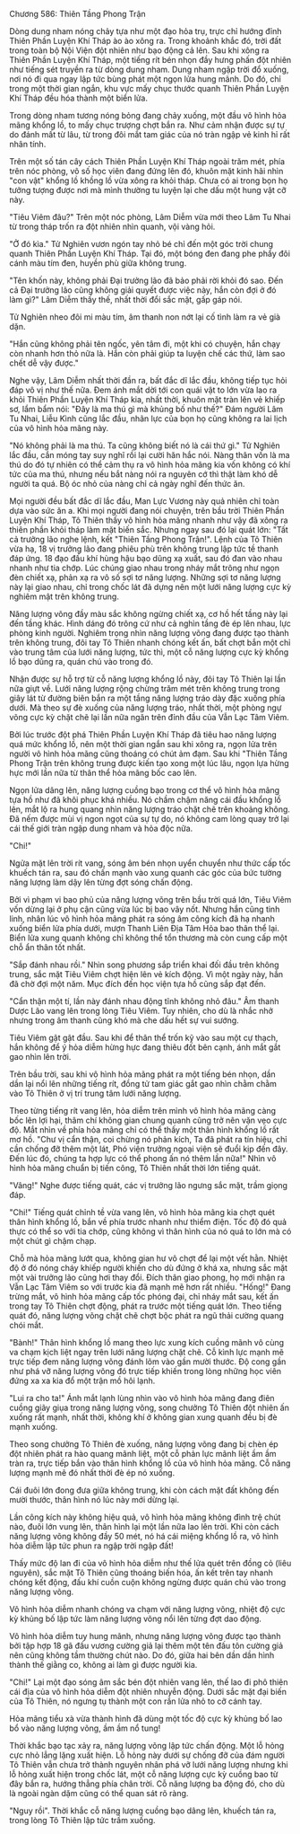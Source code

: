 




Chương 586: Thiên Tầng Phong Trận


Dòng dung nham nóng chảy tựa như một đạo hỏa trụ, trực chỉ hướng đỉnh Thiên Phần Luyện Khí Tháp ào ào xông ra. Trong khoảnh khắc đó, trời đất trong toàn bộ Nội Viện đột nhiên như bạo động cả lên. Sau khi xông ra Thiên Phần Luyện Khí Tháp, một tiếng rít bén nhọn đầy hưng phấn đột nhiên như tiếng sét truyền ra từ dòng dung nham. Dung nham ngập trời đổ xuống, nơi nó đi qua ngay lập tức bùng phát một ngọn lửa hung mãnh. Do đó, chỉ trong một thời gian ngắn, khu vực mấy chục thước quanh Thiên Phần Luyện Khí Tháp đều hóa thành một biển lửa.

Trong dòng nham tương nóng bỏng đang chảy xuống, một đầu vô hình hỏa mãng khổng lồ, to mấy chục trượng chợt bắn ra. Như cảm nhận được sự tự do đánh mất từ lâu, từ trong đôi mắt tam giác của nó tràn ngập vẻ kinh hỉ rất nhân tính.

Trên một số tán cây cách Thiên Phần Luyện Khí Tháp ngoài trăm mét, phía trên nóc phòng, vô số học viên đang đứng lên đó, khuôn mặt kinh hãi nhìn "con vật" khổng lồ khồng lồ vừa xông ra khỏi tháp. Chưa có ai trong bọn họ tưởng tượng được nơi mà mình thường tu luyện lại che dấu một hung vật cỡ này.

"Tiêu Viêm đâu?" Trên một nóc phòng, Lâm Diễm vừa mới theo Lâm Tu Nhai từ trong tháp trốn ra đột nhiên nhìn quanh, vội vàng hỏi.

"Ở đó kìa." Tử Nghiên vươn ngón tay nhỏ bé chỉ đến một góc trời chung quanh Thiên Phần Luyện Khí Tháp. Tại đó, một bóng đen đang phe phẩy đôi cánh màu tím đen, huyền phù giữa không trung.

"Tên khốn này, không phải Đại trưởng lão đã bảo phải rời khỏi đó sao. Đến cả Đại trưởng lão cũng không giải quyết được việc này, hắn còn đợi ở đó làm gì?" Lâm Diễm thấy thế, nhất thời đổi sắc mặt, gấp gáp nói.

Tử Nghiên nheo đôi mi màu tím, âm thanh non nớt lại cố tình làm ra vẻ già dặn.

"Hắn cũng không phải tên ngốc, yên tâm đi, một khi có chuyện, hắn chạy còn nhanh hơn thỏ nữa là. Hắn còn phải giúp ta luyện chế các thứ, làm sao chết dễ vậy được."

Nghe vậy, Lâm Diễm nhất thời đần ra, bất đắc dĩ lắc đầu, không tiếp tục hỏi đáp vô vị như thế nữa. Đem ánh mắt dời tới con quái vật to lớn vừa lao ra khỏi Thiên Phần Luyện Khí Tháp kia, nhất thời, khuôn mặt tràn lên vẻ khiếp sơ, lẩm bẩm nói: "Đây là ma thú gì mà khủng bố như thế?" Đám người Lâm Tu Nhai, Liễu Kình cũng lắc đầu, nhãn lực của bọn họ cũng không ra lai lịch của vô hình hỏa mãng này.

"Nó không phải là ma thú. Ta cũng không biết nó là cái thứ gì." Tử Nghiên lắc đầu, cắn móng tay suy nghĩ rồi lại cười hăn hắc nói. Nàng thân vốn là ma thú do đó tự nhiên có thể cảm thụ ra vô hình hỏa mãng kia vốn không có khí tức của ma thú, nhưng nếu bắt nàng nói ra nguyên cớ thì thật làm khó dễ người ta quá. Bộ óc nhỏ của nàng chỉ cả ngày nghĩ đến thức ăn.

Mọi người đều bất đắc dĩ lắc đầu, Man Lực Vương này quả nhiên chỉ toàn dựa vào sức ăn a. Khi mọi người đang nói chuyện, trên bầu trời Thiên Phần Luyện Khí Tháp, Tô Thiên thấy vô hình hỏa mãng nhanh như vậy đã xông ra thiên phần khỏi tháp làm mặt biến sắc. Nhưng ngay sau đó lại quát lớn: "Tất cả trưởng lão nghe lệnh, kết "Thiên Tầng Phong Trận!". Lệnh của Tô Thiên vừa hạ, 18 vị trưởng lão đang phiêu phù trên không trung lập tức tề thanh đáp ứng. 18 đạo đấu khí hùng hậu bạo dũng xạ xuất, sau đó đan vào nhau nhanh như tia chớp. Lúc chúng giao nhau trong nháy mắt trông như ngọn đèn chiết xạ, phản xạ ra vô số sợi tơ năng lượng. Những sợi tơ năng lượng này lại giao nhau, chỉ trong chốc lát đã dựng nên một lưới năng lượng cực kỳ nghiêm mật trên không trung.

Năng lượng võng đầy màu sắc không ngừng chiết xạ, cơ hồ hết tầng này lại đến tầng khác. Hình dáng đó trông cứ như cả nghìn tầng đè ép lên nhau, lực phòng kinh người. Nghiêm trọng nhìn năng lượng võng đang được tạo thành trên không trung, đôi tay Tô Thiên nhanh chóng kết ấn, bất chợt bắn một chỉ vào trung tâm của lưới năng lượng, tức thì, một cỗ năng lượng cực kỳ khổng lồ bạo dũng ra, quán chú vào trong đó.

Nhận được sự hỗ trợ từ cỗ năng lượng khổng lồ này, đôi tay Tô Thiên lại lần nữa giựt về. Lưới năng lượng rộng chừng trăm mét trên không trung trong giây lát từ đường biên bắn ra một tầng năng lượng tráo dày đặc xuống phía dưới. Mà theo sự đè xuống của năng lượng tráo, nhất thời, một phòng ngự võng cực kỳ chặt chẽ lại lần nữa ngăn trên đỉnh đầu của Vẫn Lạc Tâm Viêm.

Bởi lúc trước đột phá Thiên Phần Luyện Khí Tháp đã tiêu hao năng lượng quá mức khổng lồ, nên một thời gian ngắn sau khi xông ra, ngọn lửa trên người vô hình hỏa mãng cũng thoáng có chút ảm đạm. Sau khi "Thiên Tầng Phong Trận trên không trung được kiến tạo xong một lúc lâu, ngọn lựa hừng hực mới lần nữa từ thân thể hỏa mãng bốc cao lên.

Ngọn lửa dâng lên, năng lượng cuồng bạo trong cơ thể vô hình hỏa mãng tựa hồ như đã khôi phục khá nhiều. Nó chầm chậm năng cái đầu khổng lồ lên, mắt lộ ra hung quang nhìn năng lượng tráo chặt chẽ trên khoảng không. Đã nếm được mùi vị ngon ngọt của sự tự do, nó không cam lòng quay trở lại cái thế giới tràn ngập dung nham và hỏa độc nữa.

"Chi!"

Ngửa mặt lên trời rít vang, sóng âm bén nhọn uyển chuyển như thức cấp tốc khuếch tán ra, sau đó chấn mạnh vào xung quanh các góc của bức tường năng lượng làm dậy lên từng đợt sóng chấn động.

Bởi vì phạm vi bao phủ của năng lượng võng trên bầu trời quá lớn, Tiêu Viêm vốn dừng lại ở phụ cận cũng vừa lúc bị bao vây nốt. Nhưng hắn cũng tinh linh, nhân lúc vô hình hỏa mãng phát ra sóng âm công kích đã hạ nhanh xuống biển lửa phía dưới, mượn Thanh Liên Địa Tâm Hỏa bao thân thể lại. Biển lửa xung quanh không chỉ không thể tổn thương mà còn cung cấp một chỗ ẩn thân tốt nhất.

"Sắp đánh nhau rồi." Nhìn song phương sắp triển khai đối đầu trên không trung, sắc mặt Tiêu Viêm chợt hiện lên vẻ kích động. Vì một ngày này, hắn đã chờ đợi một năm. Mục đích đến học viện tựa hồ cũng sắp đạt đến.

"Cẩn thận một tí, lần này đánh nhau động tĩnh không nhỏ đâu." Âm thanh Dược Lão vang lên trong lòng Tiêu Viêm. Tuy nhiên, cho dù là nhắc nhở nhưng trong âm thanh cũng khó mà che dấu hết sự vui sướng.

Tiêu Viêm gật gật đầu. Sau khi để thân thể trốn kỹ vào sau một cự thạch, hắn không để ý hỏa diễm hừng hực đang thiêu đốt bên cạnh, ánh mắt gắt gao nhìn lên trời.

Trên bầu trời, sau khi vô hình hỏa mãng phát ra một tiếng bén nhọn, dần dần lại nổi lên những tiếng rít, đồng tử tam giác gắt gao nhìn chằm chằm vào Tô Thiên ở vị trí trung tâm lưới năng lượng.

Theo từng tiếng rít vang lên, hỏa diễm trên mình vô hình hỏa mãng càng bốc lên lợi hại, thâm chí không gian chung quanh cũng trở nên vặn vẹo cực độ. Mắt nhìn về phía hỏa mãng chỉ có thể thấy một thân hình khổng lồ rất mơ hồ. "Chư vị cẩn thận, coi chừng nó phản kích, Ta đã phát ra tín hiệu, chỉ cần chống đỡ thêm một lát, Phó viện trưởng ngoại viện sẽ đuổi kịp đến đây. Đến lúc đó, chúng ta hợp lực có thể phong ấn nó thêm lần nữa!" Nhìn vô hình hỏa mãng chuẩn bị tiến công, Tô Thiên nhất thời lớn tiếng quát.

"Vâng!" Nghe được tiếng quát, các vị trưởng lão ngưng sắc mặt, trầm giọng đáp.

"Chi!" Tiếng quát chỉnh tề vừa vang lên, vô hình hỏa mãng kia chợt quét thân hình khổng lồ, bắn về phía trước nhanh như thiểm điện. Tốc độ đó quả thực có thể so với tia chớp, cũng không vì thân hình của nó quá to lớn mà có một chút gì chậm chạp.

Chỗ mà hỏa mãng lướt qua, không gian hư vô chợt để lại một vết hằn. Nhiệt độ ở đó nóng cháy khiếp người khiến cho dù đứng ở khá xa, nhưng sắc mặt một vài trưởng lão cũng hơi thay đổi. Đích thân giao phong, họ mới nhận ra Vẫn Lạc Tâm Viêm so với trước kia đã mạnh mẽ hơn rất nhiều. "Hống!" Đang trừng mắt, vô hình hỏa mãng cấp tốc phóng đại, chỉ nháy mắt sau, kết ấn trong tay Tô Thiên chợt động, phát ra trước một tiếng quát lớn. Theo tiếng quát đó, năng lượng võng chặt chẽ chợt bộc phát ra ngũ thải cường quang chói mắt.

"Bành!" Thân hình khổng lồ mang theo lực xung kích cuồng mãnh vô cùng va chạm kịch liệt ngay trên lưới năng lượng chặt chẽ. Cỗ kình lực mạnh mẽ trực tiếp đem năng lượng võng đánh lõm vào gần mười thước. Độ cong gần như phá vỡ năng lượng võng đó trực tiếp khiến trong lòng những học viên đứng xa xa kia đổ một trận mồ hôi lạnh.

"Lui ra cho ta!" Ánh mắt lạnh lùng nhìn vào vô hình hỏa mãng đang điên cuồng giãy giụa trong năng lượng võng, song chưởng Tô Thiên đột nhiên ấn xuống rất mạnh, nhất thời, không khí ở không gian xung quanh đều bị đè mạnh xuống.

Theo song chưởng Tô Thiên đè xuống, năng lượng võng đang bị chèn ép đột nhiên phát ra hào quang mãnh liệt, một cỗ phản lực mãnh liệt ầm ầm tràn ra, trực tiếp bắn vào thân hình khổng lồ của vô hình hỏa mãng. Cỗ năng lượng mạnh mẽ đó nhất thời đè ép nó xuống.

Cái đuôi lớn đong đưa giữa không trung, khi còn cách mặt đất không đến mười thước, thân hình nó lúc này mới dừng lại.

Lần công kích này không hiệu quả, vô hình hỏa mãng không đình trệ chút nào, đuôi lớn vung lên, thân hình lại một lần nữa lao lên trời. Khi còn cách năng lượng võng không đầy 50 mét, nó há cái miệng khổng lồ ra, vô hình hỏa diễm lập tức phun ra ngập trời ngập đất!

Thấy mức độ lan đi của vô hình hỏa diễm như thế lửa quét trên đồng cỏ (liêu nguyên), sắc mặt Tô Thiên cũng thoáng biến hóa, ấn kết trên tay nhanh chóng kết động, đấu khí cuồn cuộn không ngừng được quán chú vào trong năng lượng võng.

Vô hình hỏa diễm nhanh chóng va chạm với năng lượng võng, nhiệt độ cực kỳ khủng bố lập tức làm năng lượng võng nổi lên từng đợt dao động.

Vô hình hỏa diễm tuy hung mãnh, nhưng năng lượng võng được tạo thành bởi tập hợp 18 gã đấu vương cường giả lại thêm một tên đấu tôn cường giả nên cũng không tầm thường chút nào. Do đó, giữa hai bên dần dần hình thành thế giằng co, không ai làm gì được người kia.

"Chi!" Lại một đạo sóng âm sắc bén đột nhiên vang lên, thế lao đi phô thiên cái địa của vô hình hỏa diễm đột nhiên nhuyễn động. Dưới sắc mặt đại biến của Tô Thiên, nó ngưng tụ thành một con rắn lửa nhỏ to cỡ cánh tay.

Hỏa mãng tiểu xà vừa thành hình đã dùng một tốc độ cực kỳ khủng bố lao bổ vào năng lượng võng, ầm ầm nổ tung!

Thời khắc bạo tạc xảy ra, năng lượng võng lập tức chấn động. Một lỗ hỏng cực nhỏ lẳng lặng xuất hiện. Lỗ hỏng này dưới sự chống đỡ của đám người Tô Thiên vẫn chưa trở thành nguyên nhân phá vỡ lưới năng lượng nhưng khi lỗ hỏng xuất hiện trong chốc lát, một cỗ năng lượng cực kỳ cuồng bao từ đây bắn ra, hướng thẳng phía chân trời. Cỗ năng lượng ba động đó, cho dù là ngoài ngàn dặm cũng có thể quan sát rõ ràng.

"Nguy rồi". Thời khắc cỗ năng lượng cuồng bạo dâng lên, khuếch tán ra, trong lòng Tô Thiên lập tức trầm xuống.




